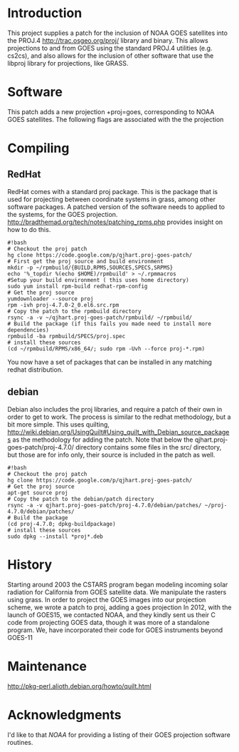# Introduction

This project supplies a patch for the inclusion of NOAA GOES satellites into the PROJ.4 http://trac.osgeo.org/proj/ library and binary.  This allows projections to and from GOES using the standard PROJ.4 utilities (e.g. cs2cs), and also allows for the inclusion of other software that use the libproj library for projections, like GRASS.

# Software

This patch adds a new projection +proj=goes, corresponding to NOAA GOES satellites.  The following flags are associated with the the projection

# Compiling

## RedHat

RedHat comes with a standard proj package.  This is the package that is used for projecting between coordinate systems in grass, among other software packages.  A patched version of the software needs to applied to the systems, for the GOES projection.  http://bradthemad.org/tech/notes/patching_rpms.php provides insight on how to do this.

```
#!bash
# Checkout the proj patch
hg clone https://code.google.com/p/qjhart.proj-goes-patch/
# First get the proj source and build environment
mkdir -p ~/rpmbuild/{BUILD,RPMS,SOURCES,SPECS,SRPMS}
echo '%_topdir %(echo $HOME)/rpmbuild' > ~/.rpmmacros
#Setup your build environment ( this uses home directory)
sudo yum install rpm-build redhat-rpm-config
# Get the proj source
yumdownloader --source proj
rpm -ivh proj-4.7.0-2_0.el6.src.rpm
# Copy the patch to the rpmbuild directory
rsync -a -v ~/qjhart.proj-goes-patch/rpmbuild/ ~/rpmbuild/
# Build the package (if this fails you made need to install more dependencies)
rpmbuild -ba rpmbuild/SPECS/proj.spec
# install these sources
(cd ~/rpmbuild/RPMS/x86_64/; sudo rpm -Uvh --force proj-*.rpm)
```

You now have a set of packages that can be installed in any matching redhat distribution.
 
## debian

Debian also includes the proj libraries, and require a patch of their
own in order to get to work. The process is similar to the redhat
methodology, but a bit more simple.  This uses quilting,
http://wiki.debian.org/UsingQuilt#Using_quilt_with_Debian_source_packages
as the methodology for adding the patch.  Note that below the
qjhart.proj-goes-patch/proj-4.7.0/ directory contains some files in
the src/ directory, but those are for info only, their source is
included in the patch as well.

```
#!bash
# Checkout the proj patch
hg clone https://code.google.com/p/qjhart.proj-goes-patch/
# Get the proj source
apt-get source proj
# Copy the patch to the debian/patch directory
rsync -a -v qjhart.proj-goes-patch/proj-4.7.0/debian/patches/ ~/proj-4.7.0/debian/patches/
# Build the package
(cd proj-4.7.0; dpkg-buildpackage)
# install these sources
sudo dpkg --install *proj*.deb
```


# History

Starting around 2003 the CSTARS program began modeling incoming solar radiation for California from GOES satellite data.  We manipulate the rasters using grass.  In order to project the GOES images into our projection scheme, we wrote a patch to proj, adding a goes projection  In 2012, with the launch of GOES15, we contacted NOAA, and they kindly sent us their C code from projecting GOES data, though it was more of a standalone program.  We, have incorporated their code for GOES instruments beyond GOES-11

# Maintenance

http://pkg-perl.alioth.debian.org/howto/quilt.html

# Acknowledgments

I'd like to that *NOAA* for providing a listing of their GOES projection software routines.
